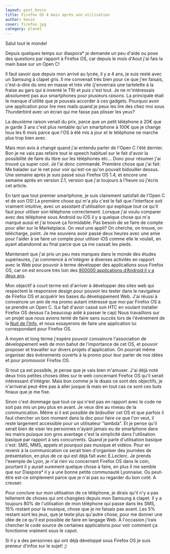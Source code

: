 ```yaml
---
layout: post_kevin
title: Firefox OS 4 mois après son utilisation
author: kevin
cover: firefox.jpg
category: planet
---
```


Salut tout le monde!

Depuis quelques temps sur diaspora* je demande un peu d'aide ou pose des questions par rapport à Firefox OS, car depuis le mois d'Aout j'ai fais la main base sur un Open C!

Il faut savoir que depuis mon arrivé au lycée, il y a 4 ans, je suis resté avec un Samsung à clapet gris. Il me convenait très bien pour ce que j'en faisais, c'est-à-dire du sms en masse et très vite (j'enverrais une tartelette à la fraise au gars qui à inventé le T9) et puis c'est tout. Je ne m'intéressais absolument pas aux smartphones pour plusieurs raisons. La principale était le manque d'utilité que je pouvais accorder à ces gadgets. Pourquoi avoir une application pour lire mes mails quand je peux les lire des chez moi sous Thunderbird avec un écran qui me fasse pas plisser les yeux?
<!--break-->

La deuxième raison venait du prix, parce que un petit téléphone à 20€ que je garde 3 ans c'est plus rentable qu'un smartphone à 100€ que je change tous les 6 mois parce que l'OS à été mis à jour et le téléphone ne marche plus trop bien avec.

Mais mon avis à changé quand j'ai entendu parler de l'Open C l'été dernier. Bon je ne vais pas refaire tout le speech habituel sur le fait d'avoir la possibilité de faire du libre sur les téléphones etc... Donc pour résumer j'ai trouvé ça super cool. Je l'ai donc commandé. Première chose que j'ai fait: Me balader sur le net pour voir qu'est-ce qu'on pouvait bidouiller dessus. Une semaine après je suis passé sous Firefox OS 1.4, et encore une semaine après en version 2.1, version que j'ai toujours à l'heure où j'écris cet article.

En tant que tout premier smartphone, je suis clairement satisfait de l'Open C et de son OS! La première chose qui m'a plu c'est le fait que l'interface soit vraiment intuitive, avec un assistant d'utilisation qui explique tout ce  qu'il faut pour utiliser son téléphone correctement. Lorsque j'ai voulu comparer avec des téléphone sous Android ou iOS il y a quelque chose qui m'a marqué aussi et j'ai trouvé ça formidable: Pas besoin de se faire de compte pour aller sur le Marketplace. On veut une appli? On cherche, on trouve, on télécharge, point. Je me souviens avoir passé deux heures avec une amie pour l'aider à se faire un compte pour utiliser iOS comme elle le voulait, en ayant abandonné au final parce que ça me cassait les pieds.

Maintenant que j'ai pris un peu mes marques dans le monde des études supérieures, j'ai commencé à m'intégrer à diverses activités en rapport avec le Web pour pouvoir à terme développer des applications sous Firefox OS, car on est encore très loin des [800000 applications d’Android il y a deux ans](http://fr.wikipedia.org/wiki/Google_Play).

Mon objectif à court terme est d'arriver à développer des sites web qui respectent le responsive design pour pouvoir les tester dans le navigateur de Firefox OS et acquérir les bases du développement Web. J'ai réussi à convaincre un ami de ma promo autant intéressé que moi par Firefox OS à se prendre un Open C. (Le fait d'avoir cassé son HTC en voulant installer Firefox OS dessus l'a beaucoup aidé à passer le cap) Nous travaillons sur un projet que nous avions tenté de faire sans succès lors de l'événement de la [Nuit de l’Info](http://www.nuitdelinfo.com/), et nous essayerons de faire une application lui correspondant pour Firefox OS.

À moyen et long terme j'espère pouvoir convaincre l'association de développement web de mon bahut de l'importance de cet OS, et pouvoir proposer et travailler sur divers projets d'application. On pourrait même organiser des évènements ouverts à la promo pour leur parler de nos idées et pour promouvoir Firefox OS.

Si tout ça est possible, je pense que je vais bien m'amuser. J'ai déjà noté deux trois petites choses dites sur le web concernant Firefox OS qu'il serait intéressant d'intégrer. Mais bon comme je le disais ce sont des objectifs, je n'arriverai peut-être pas à aller jusque là mais en tout cas ce sont ces buts finaux que je me fixe.

Sinon c'est dommage que tout ce qui n'est pas en rapport avec le code ne soit pas mis un peu plus en avant. Je veux dire au niveau de la communication. Même si il est possible de bidouiller cet OS et que parfois il faut chercher un bon moment dans la doc pour faire ce que l'on veut, il reste largement accessible pour un utilisateur "lambda". Et je pense qu'il serait bien de viser les personnes n'ayant jamais eu de smartphone dans les mains puisque son gros avantage c'est la simplicité dans l'utilisation basique par rapport à ses concurrents. Quand je parle d'utilisation basique c'est: SMS, MMS, appels et pourquoi pas musique et vidéos. Pour en revenir à la communication ce serait bien d'organiser des journées de présentation, en plus de ce qui est déjà fait avec E.Leclerc. Je prends l'exemple de Lyon, je n'ai rien vu concernant Firefox OS dans le coin, pourtant il y aurait surement quelque chose à faire, en plus il me semble que sur Diaspora* il y a une bonne petite communauté Lyonnaise. Ou peut-être est-ce simplement parce que je n'ai pas su regarder du bon coté. A creuser.

Pour  conclure sur mon utilisation de ce téléphone, je dirais qu'il n'y a pas tellement de choses qui ont changées depuis mon Samsung à clapet. Il y a toujours 80% de l'utilisation de mon téléphone qui passe dans les SMS, 15% restant pour  la musique, chose que je ne faisais pas avant. Les 5% restant sont les jeux, que je teste plus qu'autre chose, pour me donner une idée de ce qu'il est possible de faire  en langage Web. À l'occasion j'irais chercher le code source de certaines applications pour voir comment ça fonctionne vraiment sous le capot.

Si il y a des personnes qui ont déjà développé sous Firefox OS je suis preneur d'infos sur le sujet! ;)

